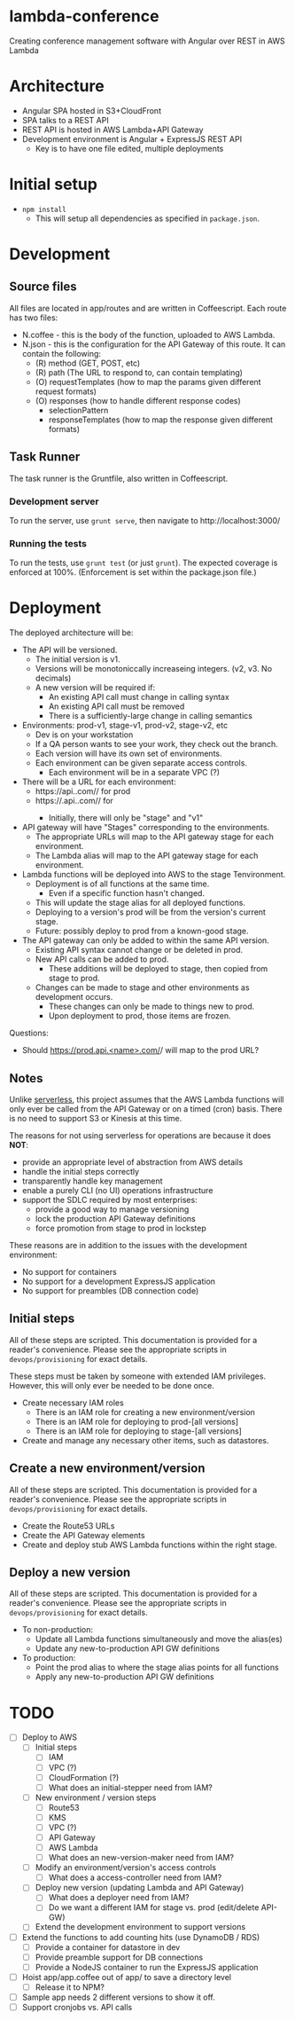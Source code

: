 # lambda-conference

Creating conference management software with Angular over REST in AWS Lambda

# Architecture

* Angular SPA hosted in S3+CloudFront
* SPA talks to a REST API
* REST API is hosted in AWS Lambda+API Gateway
* Development environment is Angular + ExpressJS REST API
  * Key is to have one file edited, multiple deployments

# Initial setup

* `npm install`
  * This will setup all dependencies as specified in `package.json`.

# Development

## Source files

All files are located in app/routes and are written in Coffeescript. Each route
has two files:

  * N.coffee - this is the body of the function, uploaded to AWS Lambda.
  * N.json - this is the configuration for the API Gateway of this route. It can
  contain the following:
    * (R) method (GET, POST, etc)
    * (R) path (The URL to respond to, can contain templating)
    * (O) requestTemplates (how to map the params given different request formats)
    * (O) responses (how to handle different response codes)
      * selectionPattern
      * responseTemplates (how to map the response given different formats)

## Task Runner

The task runner is the Gruntfile, also written in Coffeescript.

### Development server

To run the server, use `grunt serve`, then navigate to http://localhost:3000/

### Running the tests

To run the tests, use `grunt test` (or just `grunt`). The expected coverage is
enforced at 100%. (Enforcement is set within the package.json file.)

# Deployment

The deployed architecture will be:

* The API will be versioned.
  * The initial version is v1.
  * Versions will be monotoniccally increaseing integers. (v2, v3. No decimals)
  * A new version will be required if:
    * An existing API call must change in calling syntax
    * An existing API call must be removed
    * There is a sufficiently-large change in calling semantics
* Environments: prod-v1, stage-v1, prod-v2, stage-v2, etc
  * Dev is on your workstation
  * If a QA person wants to see your work, they check out the branch.
  * Each version will have its own set of environments.
  * Each environment can be given separate access controls.
    * Each environment will be in a separate VPC (?)
* There will be a URL for each environment:
  * https://api.<name>.com/<version>/ for prod
  * https://<env>.api.<name>.com/<version>/ for <env>
    * Initially, there will only be "stage" and "v1"
* API gateway will have "Stages" corresponding to the environments.
  * The appropriate URLs will map to the API gateway stage for each environment.
  * The Lambda alias will map to the API gateway stage for each environment.
* Lambda functions will be deployed into AWS to the stage  Tenvironment.
  * Deployment is of all functions at the same time.
    * Even if a specific function hasn't changed.
  * This will update the stage alias for all deployed functions.
  * Deploying to a version's prod will be from the version's current stage.
  * Future: possibly deploy to prod from a known-good stage.
* The API gateway can only be added to within the same API version.
  * Existing API syntax cannot change or be deleted in prod.
  * New API calls can be added to prod.
    * These additions will be deployed to stage, then copied from stage to prod.
  * Changes can be made to stage and other environments as development occurs.
    * These changes can only be made to things new to prod.
    * Upon deployment to prod, those items are frozen.

Questions:
* Should https://prod.api.<name>.com/<version>/ will map to the prod URL?

## Notes

Unlike [serverless](http://docs.serverless.com/), this project assumes that the
AWS Lambda functions will only ever be called from the API Gateway or on a timed
(cron) basis. There is no need to support S3 or Kinesis at this time.

The reasons for not using serverless for operations are because it does **NOT**:
* provide an appropriate level of abstraction from AWS details
* handle the initial steps correctly
* transparently handle key management
* enable a purely CLI (no UI) operations infrastructure
* support the SDLC required by most enterprises:
  * provide a good way to manage versioning
  * lock the production API Gateway definitions
  * force promotion from stage to prod in lockstep

These reasons are in addition to the issues with the development environment:
* No support for containers
* No support for a development ExpressJS application
* No support for preambles (DB connection code)

## Initial steps

All of these steps are scripted. This documentation is provided for a reader's
convenience. Please see the appropriate scripts in `devops/provisioning` for
exact details.

These steps must be taken by someone with extended IAM privileges. However, this
will only ever be needed to be done once.

* Create necessary IAM roles
  * There is an IAM role for creating a new environment/version
  * There is an IAM role for deploying to prod-[all versions]
  * There is an IAM role for deploying to stage-[all versions]
* Create and manage any necessary other items, such as datastores.

## Create a new environment/version

All of these steps are scripted. This documentation is provided for a reader's
convenience. Please see the appropriate scripts in `devops/provisioning` for
exact details.

* Create the Route53 URLs
* Create the API Gateway elements
* Create and deploy stub AWS Lambda functions within the right stage.

## Deploy a new version

All of these steps are scripted. This documentation is provided for a reader's
convenience. Please see the appropriate scripts in `devops/provisioning` for
exact details.

* To non-production:
  * Update all Lambda functions simultaneously and move the alias(es)
  * Update any new-to-production API GW definitions
* To production:
  * Point the prod alias to where the stage alias points for all functions
  * Apply any new-to-production API GW definitions

# TODO

- [ ] Deploy to AWS
    - [ ] Initial steps
        - [ ] IAM
        - [ ] VPC (?)
        - [ ] CloudFormation (?)
        - [ ] What does an initial-stepper need from IAM?
    - [ ] New environment / version steps
        - [ ] Route53
        - [ ] KMS
        - [ ] VPC (?)
        - [ ] API Gateway
        - [ ] AWS Lambda
        - [ ] What does an new-version-maker need from IAM?
    - [ ] Modify an environment/version's access controls
        - [ ] What does a access-controller need from IAM?
    - [ ] Deploy new version (updating Lambda and API Gateway)
        - [ ] What does a deployer need from IAM?
        - [ ] Do we want a different IAM for stage vs. prod (edit/delete API-GW)
    - [ ] Extend the development environment to support versions
- [ ] Extend the functions to add counting hits (use DynamoDB / RDS)
    - [ ] Provide a container for datastore in dev
    - [ ] Provide preamble support for DB connections
    - [ ] Provide a NodeJS container to run the ExpressJS application
- [ ] Hoist app/app.coffee out of app/ to save a directory level
    - [ ] Release it to NPM?
- [ ] Sample app needs 2 different versions to show it off.
- [ ] Support cronjobs vs. API calls
